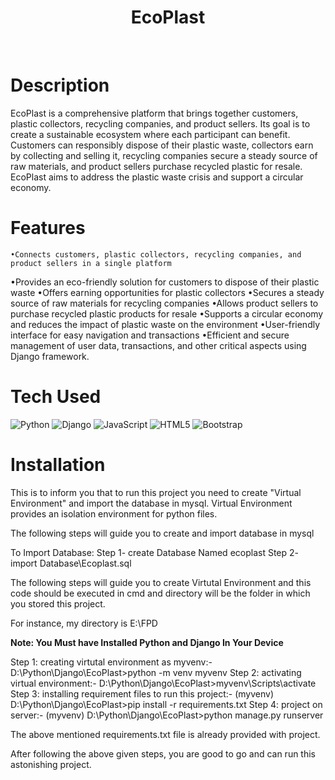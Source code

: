 <div align="center">
      <h1>EcoPlast</h1>
     </div>
<p align="center"> <a href="https://github.com/lsgdefault" target="_blank"><img alt="" src="https://img.shields.io/badge/Website-EA4C89?style=normal&logo=dribbble&logoColor=white" style="vertical-align:center" /></a> <a href="https://twitter.com/default_yt_" target="_blank"><img alt="" src="https://img.shields.io/badge/Twitter-1DA1F2?style=normal&logo=twitter&logoColor=white" style="vertical-align:center" /></a> <a href="https://www.instagram.com/kaivalya_ahir" target="_blank"><img alt="" src="https://img.shields.io/badge/Instagram-E4405F?style=normal&logo=instagram&logoColor=white" style="vertical-align:center" /></a> <a href="https://www.linkedin.com/in/kaivalya-ahir/" target="_blank"><img alt="" src="https://img.shields.io/badge/LinkedIn-0077B5?style=normal&logo=linkedin&logoColor=white" style="vertical-align:center" /></a> </p>

# Description
EcoPlast is a comprehensive platform that brings together customers, plastic collectors, recycling companies, and product sellers. Its goal is to create a sustainable ecosystem where each participant can benefit. Customers can responsibly dispose of their plastic waste, collectors earn by collecting and selling it, recycling companies secure a steady source of raw materials, and product sellers purchase recycled plastic for resale. EcoPlast aims to address the plastic waste crisis and support a circular economy.

# Features

	•Connects customers, plastic collectors, recycling companies, and product sellers in a single platform
  •Provides an eco-friendly solution for customers to dispose of their plastic waste
  •Offers earning opportunities for plastic collectors
  •Secures a steady source of raw materials for recycling companies
  •Allows product sellers to purchase recycled plastic products for resale
  •Supports a circular economy and reduces the impact of plastic waste on the environment
  •User-friendly interface for easy navigation and transactions
  •Efficient and secure management of user data, transactions, and other critical aspects using Django framework.


# Tech Used
 ![Python](https://img.shields.io/badge/python-3670A0?style=for-the-badge&logo=python&logoColor=ffdd54) ![Django](https://img.shields.io/badge/django-%23092E20.svg?style=for-the-badge&logo=django&logoColor=white) ![JavaScript](https://img.shields.io/badge/javascript-%23323330.svg?style=for-the-badge&logo=javascript&logoColor=%23F7DF1E) ![HTML5](https://img.shields.io/badge/html5-%23E34F26.svg?style=for-the-badge&logo=html5&logoColor=white) ![Bootstrap](https://img.shields.io/badge/bootstrap-%23563D7C.svg?style=for-the-badge&logo=bootstrap&logoColor=white)
      
# Installation

This is to inform you that to run this project you need to create "Virtual Environment" and import the database in mysql. Virtual Environment provides an isolation environment for python files.

The following steps will guide you to create and import database in mysql

To Import Database:
Step 1- create Database Named ecoplast
Step 2- import Database\Ecoplast.sql

The following steps will guide you to create Virtutal Environment and this code should be executed in cmd and directory will be the folder in which you stored this project.
	
For instance, my directory is E:\FPD

**Note: You Must have Installed Python and Django In Your Device**

Step 1: creating virtutal environment as myvenv:- D:\Python\Django\EcoPlast>python -m venv myvenv 
Step 2: activating virtual environment:- D:\Python\Django\EcoPlast>myvenv\Scripts\activate
Step 3: installing requirement files to run this project:- (myvenv) D:\Python\Django\EcoPlast>pip install -r requirements.txt
Step 4: project on server:- (myvenv) D:\Python\Django\EcoPlast>python manage.py runserver

The above mentioned requirements.txt file is already provided with project.

After following the above given steps, you are good to go and can run this astonishing project.
    
